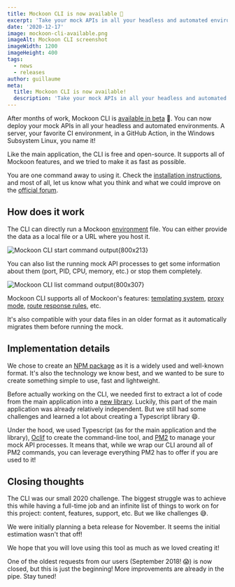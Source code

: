 ```yaml
---
title: Mockoon CLI is now available 🥳
excerpt: 'Take your mock APIs in all your headless and automated environments with the new CLI: servers, CI, GitHub Action, WSL, etc.'
date: '2020-12-17'
image: mockoon-cli-available.png
imageAlt: Mockoon CLI screenshot
imageWidth: 1200
imageHeight: 400
tags:
  - news
  - releases
author: guillaume
meta:
  title: Mockoon CLI is now available!
  description: 'Take your mock APIs in all your headless and automated environments with the new CLI: servers, CI, GitHub Action, WSL, etc.'
---
```


After months of work, Mockoon CLI is [available in beta](https://github.com/mockoon/mockoon/tree/main/packages/cli) 🚀. You can now deploy your mock APIs in all your headless and automated environments. A server, your favorite CI environment, in a GitHub Action, in the Windows Subsystem Linux, you name it!

Like the main application, the CLI is free and open-source. It supports all of Mockoon features, and we tried to make it as fast as possible.

You are one command away to using it. Check the [installation instructions](https://github.com/mockoon/mockoon/tree/main/packages/cli#installation), and most of all, let us know what you think and what we could improve on the [official forum](https://github.com/mockoon/mockoon/discussions).

## How does it work

The CLI can directly run a Mockoon [environment](docs:mockoon-data-files/sharing-mock-api-files) file. You can either provide the data as a local file or a URL where you host it.

![Mockoon CLI start command output{800x213}](/images/blog/cli-available/cli-mockoon-start.png)

You can also list the running mock API processes to get some information about them (port, PID, CPU, memory, etc.) or stop them completely.

![Mockoon CLI list command output{800x307}](/images/blog/cli-available/cli-mockoon-list.png)

Mockoon CLI supports all of Mockoon's features: [templating system](https://mockoon.com/docs/latest/templating/overview/), [proxy mode](https://mockoon.com/docs/latest/server-configuration/proxy-mode/), [route response rules](https://mockoon.com/docs/latest/route-responses/dynamic-rules/), etc.

It's also compatible with your data files in an older format as it automatically migrates them before running the mock.

## Implementation details

We chose to create an [NPM package](https://www.npmjs.com/package/@mockoon/cli) as it is a widely used and well-known format. It's also the technology we know best, and we wanted to be sure to create something simple to use, fast and lightweight.

Before actually working on the CLI, we needed first to extract a lot of code from the main application into a [new library](https://github.com/mockoon/mockoon/tree/main/packages/commons). Luckily, this part of the main application was already relatively independent. But we still had some challenges and learned a lot about creating a Typescript library 😄.

Under the hood, we used Typescript (as for the main application and the library), [Oclif](https://oclif.io/) to create the command-line tool, and [PM2](https://pm2.keymetrics.io/docs/usage/pm2-api/) to manage your mock API processes.
It means that, while we wrap our CLI around all of PM2 commands, you can leverage everything PM2 has to offer if you are used to it!

## Closing thoughts

The CLI was our small 2020 challenge. The biggest struggle was to achieve this while having a full-time job and an infinite list of things to work on for this project: content, features, support, etc. But we like challenges 😅.

We were initially planning a beta release for November. It seems the initial estimation wasn't that off!

We hope that you will love using this tool as much as we loved creating it!

One of the oldest requests from our users (September 2018! 😱) is now closed, but this is just the beginning! More improvements are already in the pipe. Stay tuned!

